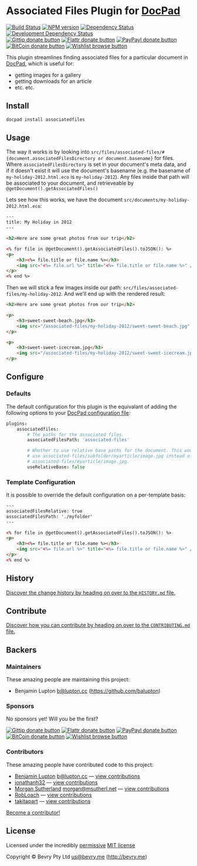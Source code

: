 # Associated Files Plugin for [DocPad](http://docpad.org)

<!-- BADGES/ -->

[![Build Status](http://img.shields.io/travis-ci/docpad/docpad-plugin-associatedfiles.png?branch=master)](http://travis-ci.org/docpad/docpad-plugin-associatedfiles "Check this project's build status on TravisCI")
[![NPM version](http://badge.fury.io/js/docpad-plugin-associatedfiles.png)](https://npmjs.org/package/docpad-plugin-associatedfiles "View this project on NPM")
[![Dependency Status](https://david-dm.org/docpad/docpad-plugin-associatedfiles.png?theme=shields.io)](https://david-dm.org/docpad/docpad-plugin-associatedfiles)
[![Development Dependency Status](https://david-dm.org/docpad/docpad-plugin-associatedfiles/dev-status.png?theme=shields.io)](https://david-dm.org/docpad/docpad-plugin-associatedfiles#info=devDependencies)<br/>
[![Gittip donate button](http://img.shields.io/gittip/docpad.png)](https://www.gittip.com/docpad/ "Donate weekly to this project using Gittip")
[![Flattr donate button](http://img.shields.io/flattr/donate.png?color=yellow)](http://flattr.com/thing/344188/balupton-on-Flattr "Donate monthly to this project using Flattr")
[![PayPayl donate button](http://img.shields.io/paypal/donate.png?color=yellow)](https://www.paypal.com/cgi-bin/webscr?cmd=_s-xclick&hosted_button_id=QB8GQPZAH84N6 "Donate once-off to this project using Paypal")
[![BitCoin donate button](http://img.shields.io/bitcoin/donate.png?color=yellow)](https://coinbase.com/checkouts/9ef59f5479eec1d97d63382c9ebcb93a "Donate once-off to this project using BitCoin")
[![Wishlist browse button](http://img.shields.io/wishlist/browse.png?color=yellow)](http://amzn.com/w/2F8TXKSNAFG4V "Buy an item on our wishlist for us")

<!-- /BADGES -->


This plugin streamlines finding associated files for a particular document in [DocPad](https://docpad.org), which is useful for:
- getting images for a gallery
- getting downloads for an article
- etc. etc.



## Install

``` bash
docpad install associatedfiles
```



## Usage

The way it works is by looking into `src/files/associated-files/#{document.associatedFilesDirectory or document.basename}` for files. Where `associatedFilesDirectory` is set in your document's meta data, and if it doesn't exist it will use the document's basename (e.g. the basename of `my-holiday-2012.html.eco` is `my-holiday-2012`). Any files inside that path will be associated to your document, and retrieveable by `@getDocument().getAssociatedFiles()`

Lets see how this works, we have the document `src/documents/my-holiday-2012.html.eco`:

``` html
---
title: My Holiday in 2012
---

<h2>Here are some great photos from our trip</h2>

<% for file in @getDocument().getAssociatedFiles().toJSON(): %>
<p>
	<h3><%= file.title or file.name %></h3>
	<img src="<%= file.url %>" title="<%= file.title or file.name %>" />
</p>
<% end %>
```

Then we will stick a few images inside our path: `src/files/associated-files/my-holiday-2012`. And we'll end up with the rendered result:

``` html
<h2>Here are some great photos from our trip</h2>

<p>
	<h3>sweet-sweet-beach.jpg</h3>
	<img src="/associated-files/my-holiday-2012/sweet-sweet-beach.jpg" title="sweet-sweet-beach.jpg" />
</p>

<p>
	<h3>sweet-sweet-icecream.jpg</h3>
	<img src="/associated-files/my-holiday-2012/sweet-sweet-icecream.jpg" title="sweet-sweet-icecream.jpg" />
</p>
```


## Configure

### Defaults

The default configuration for this plugin is the equivalant of adding the following options to your [DocPad configuration file](http://docpad.org/docs/config):

``` coffee
plugins:
	associatedfiles:
		# The paths for the associated files.
		associatedFilesPath: 'associated-files'

		# Whether to use relative base paths for the document. This would
		# use associated-files/subfolder/myarticle/image.jpg instead of
		# associated-files/myarticle/image.jpg.
		useRelativeBase: false
```

### Template Configuration

It is possible to override the default configuration on a per-template basis:

``` html
---
associatedFilesRelative: true
associatedFilesPath: './myfolder'
---

<% for file in @getDocument().getAssociatedFiles().toJSON(): %>
<p>
	<h3><%= file.title or file.name %></h3>
	<img src="<%= file.url %>" title="<%= file.title or file.name %>" />
</p>
<% end %>
```


<!-- HISTORY/ -->

## History
[Discover the change history by heading on over to the `HISTORY.md` file.](https://github.com/docpad/docpad-plugin-associatedfiles/blob/master/HISTORY.md#files)

<!-- /HISTORY -->


<!-- CONTRIBUTE/ -->

## Contribute

[Discover how you can contribute by heading on over to the `CONTRIBUTING.md` file.](https://github.com/docpad/docpad-plugin-associatedfiles/blob/master/CONTRIBUTING.md#files)

<!-- /CONTRIBUTE -->


<!-- BACKERS/ -->

## Backers

### Maintainers

These amazing people are maintaining this project:

- Benjamin Lupton <b@lupton.cc> (https://github.com/balupton)

### Sponsors

No sponsors yet! Will you be the first?

[![Gittip donate button](http://img.shields.io/gittip/docpad.png)](https://www.gittip.com/docpad/ "Donate weekly to this project using Gittip")
[![Flattr donate button](http://img.shields.io/flattr/donate.png?color=yellow)](http://flattr.com/thing/344188/balupton-on-Flattr "Donate monthly to this project using Flattr")
[![PayPayl donate button](http://img.shields.io/paypal/donate.png?color=yellow)](https://www.paypal.com/cgi-bin/webscr?cmd=_s-xclick&hosted_button_id=QB8GQPZAH84N6 "Donate once-off to this project using Paypal")
[![BitCoin donate button](http://img.shields.io/bitcoin/donate.png?color=yellow)](https://coinbase.com/checkouts/9ef59f5479eec1d97d63382c9ebcb93a "Donate once-off to this project using BitCoin")
[![Wishlist browse button](http://img.shields.io/wishlist/browse.png?color=yellow)](http://amzn.com/w/2F8TXKSNAFG4V "Buy an item on our wishlist for us")

### Contributors

These amazing people have contributed code to this project:

- [Benjamin Lupton](https://github.com/balupton) <b@lupton.cc> — [view contributions](https://github.com/docpad/docpad-plugin-associatedfiles/commits?author=balupton)
- [jonathanh32](https://github.com/jonathanh32) — [view contributions](https://github.com/docpad/docpad-plugin-associatedfiles/commits?author=jonathanh32)
- [Morgan Sutherland](https://github.com/msutherl) <morgan@msutherl.net> — [view contributions](https://github.com/docpad/docpad-plugin-associatedfiles/commits?author=msutherl)
- [RobLoach](https://github.com/RobLoach) — [view contributions](https://github.com/docpad/docpad-plugin-associatedfiles/commits?author=RobLoach)
- [takitapart](https://github.com/takitapart) — [view contributions](https://github.com/docpad/docpad-plugin-associatedfiles/commits?author=takitapart)

[Become a contributor!](https://github.com/docpad/docpad-plugin-associatedfiles/blob/master/CONTRIBUTING.md#files)

<!-- /BACKERS -->


<!-- LICENSE/ -->

## License

Licensed under the incredibly [permissive](http://en.wikipedia.org/wiki/Permissive_free_software_licence) [MIT license](http://creativecommons.org/licenses/MIT/)

Copyright &copy; Bevry Pty Ltd <us@bevry.me> (http://bevry.me)

<!-- /LICENSE -->


